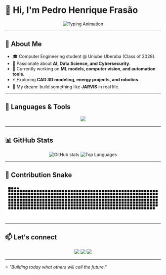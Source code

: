 # 👋 Hi, I'm Pedro Henrique Frasão

<p align="center">
  <img src="https://readme-typing-svg.demolab.com?font=Fira+Code&size=22&pause=1000&color=36BCF7&width=435&lines=Computer+Engineering+Student;AI+%26+Data+Science+Enthusiast;Future+AI+Engineer;Always+Learning+%F0%9F%9A%80" alt="Typing Animation" />
</p>

---

## 🚀 About Me

* 🎓 Computer Engineering student @ Uniube Uberaba (Class of 2028).
* 🤖 Passionate about **AI, Data Science, and Cybersecurity**.
* 🔭 Currently working on **ML models, computer vision, and automation tools**.
* ⚡ Exploring **CAD 3D modeling, energy projects, and robotics**.
* 🎯 My dream: build something like **JARVIS** in real life.

---

## 🧰 Languages & Tools

<p align="center">
  <img src="https://skillicons.dev/icons?i=python,r,cpp,java,cs,html,css,js,sqlite,mysql,tensorflow,pytorch,git" />
</p>  

---

## 📊 GitHub Stats

<p align="center">
  <img src="https://github-readme-stats.vercel.app/api?username=PedroFrasao&show_icons=true&theme=radical" alt="GitHub stats" height="150"/>  
  <img src="https://github-readme-stats.vercel.app/api/top-langs/?username=PedroFrasao&layout=compact&theme=radical" alt="Top Languages" height="150"/>
</p>  

---

## 🐍 Contribution Snake

<p align="center">
  <img src="https://github.com/Platane/snk/raw/output/github-contribution-grid-snake.svg" alt="snake animation" />
</p>  

---

## 📫 Let's connect

<p align="center">
  <a href="https://www.linkedin.com/in/your-linkedin"><img src="https://img.shields.io/badge/LinkedIn-blue?logo=linkedin&logoColor=white" /></a>
  <a href="mailto:pedrofrasaovieira@gmail.com"><img src="https://img.shields.io/badge/Email-red?logo=gmail&logoColor=white" /></a>
  <a href="https://github.com/PedroFrasao"><img src="https://img.shields.io/badge/GitHub-000?logo=github&logoColor=white" /></a>
</p>  

---

⭐️ *"Building today what others will call the future."*

